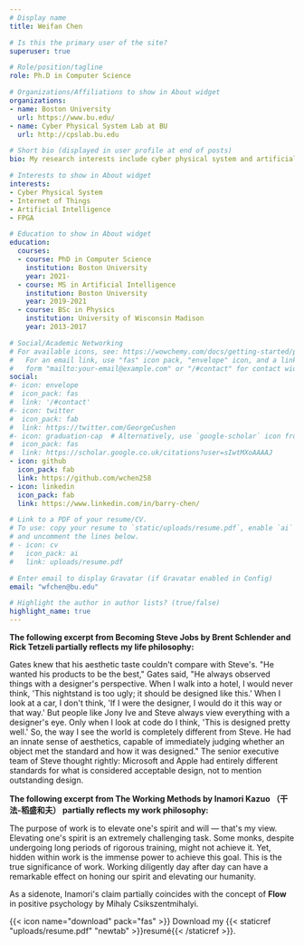 ```yaml
---
# Display name
title: Weifan Chen 

# Is this the primary user of the site?
superuser: true

# Role/position/tagline
role: Ph.D in Computer Science

# Organizations/Affiliations to show in About widget
organizations:
- name: Boston University
  url: https://www.bu.edu/
- name: Cyber Physical System Lab at BU
  url: http://cpslab.bu.edu

# Short bio (displayed in user profile at end of posts)
bio: My research interests include cyber physical system and artificial intelligence.

# Interests to show in About widget
interests:
- Cyber Physical System
- Internet of Things
- Artificial Intelligence
- FPGA

# Education to show in About widget
education:
  courses:
  - course: PhD in Computer Science
    institution: Boston University
    year: 2021-
  - course: MS in Artificial Intelligence
    institution: Boston University
    year: 2019-2021
  - course: BSc in Physics
    institution: University of Wisconsin Madison
    year: 2013-2017

# Social/Academic Networking
# For available icons, see: https://wowchemy.com/docs/getting-started/page-builder/#icons
#   For an email link, use "fas" icon pack, "envelope" icon, and a link in the
#   form "mailto:your-email@example.com" or "/#contact" for contact widget.
social:
#- icon: envelope
#  icon_pack: fas
#  link: '/#contact'
#- icon: twitter
#  icon_pack: fab
#  link: https://twitter.com/GeorgeCushen
#- icon: graduation-cap  # Alternatively, use `google-scholar` icon from `ai` icon pack
#  icon_pack: fas
#  link: https://scholar.google.co.uk/citations?user=sIwtMXoAAAAJ
- icon: github
  icon_pack: fab
  link: https://github.com/wchen258 
- icon: linkedin
  icon_pack: fab
  link: https://www.linkedin.com/in/barry-chen/ 

# Link to a PDF of your resume/CV.
# To use: copy your resume to `static/uploads/resume.pdf`, enable `ai` icons in `params.toml`, 
# and uncomment the lines below.
# - icon: cv
#   icon_pack: ai
#   link: uploads/resume.pdf

# Enter email to display Gravatar (if Gravatar enabled in Config)
email: "wfchen@bu.edu"

# Highlight the author in author lists? (true/false)
highlight_name: true
---
```


<!-- I am a Ph.D student at Boston University Computer Science Department Cyber Physical Lab, focusing on heterogeneis heterogeneous System-on-Chip development, and tackling on multi-core real-time scheduling problems. My daily research equips me with confidence to interact with both software and hardware (even design my own hardware!). I also take interests in artificial intelligence, which enables me to implement machine learning algorithm to solve practical problems. I affiliate with Bio-imaging Informatic Lab at Boston Univeristy Medical School, where my machine learning code could really put into use.  -->

**The following excerpt from Becoming Steve Jobs by Brent Schlender and Rick Tetzeli partially reflects my life philosophy:**

Gates knew that his aesthetic taste couldn't compare with Steve's. "He wanted his products to be the best," Gates said, "He always observed things with a designer's perspective. When I walk into a hotel, I would never think, 'This nightstand is too ugly; it should be designed like this.' When I look at a car, I don't think, 'If I were the designer, I would do it this way or that way.' But people like Jony Ive and Steve always view everything with a designer's eye. Only when I look at code do I think, 'This is designed pretty well.' So, the way I see the world is completely different from Steve. He had an innate sense of aesthetics, capable of immediately judging whether an object met the standard and how it was designed." The senior executive team of Steve thought rightly: Microsoft and Apple had entirely different standards for what is considered acceptable design, not to mention outstanding design.

**The following excerpt from The Working Methods by Inamori Kazuo （干法-稻盛和夫） partially reflects my work philosophy:**

The purpose of work is to elevate one's spirit and will — that's my view. Elevating one's spirit is an extremely challenging task. Some monks, despite undergoing long periods of rigorous training, might not achieve it. Yet, hidden within work is the immense power to achieve this goal. This is the true significance of work. Working diligently day after day can have a remarkable effect on honing our spirit and elevating our humanity.

As a sidenote, Inamori's claim partially coincides with the concept of **Flow** in positive psychology by Mihaly Csikszentmihalyi.

{{< icon name="download" pack="fas" >}} Download my {{< staticref "uploads/resume.pdf" "newtab" >}}resumé{{< /staticref >}}.
